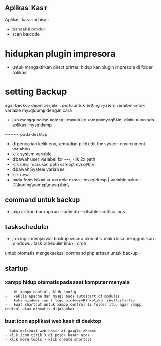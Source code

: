 ## Aplikasi Kasir

Aplikasi kasir ini bisa :

-   transaksi produk
-   scan barcode

# hidupkan plugin impresora

-   untuk mengaktifkan direct printer, hidup kan plugin impresora di folder aplikasi

# setting Backup

agar backup dapat berjalan, perlu untuk setting system variabel untuk variable mysqldump
dengan cara

-   jika menggunakan xampp : masuk ke xampp\mysql\bin; disitu akan ada aplikasi mysqldump

===== pada desktop

-   di pencarian ketik env, kemudian pilih edit the system environment variables
-   klik system variable
-   dibawah user variabel for ---, klik 2x path
-   klik new, masukan path xampp\mysql\bin
-   dibawah System variables,
-   klik new
-   pada form isikan => variable name : mysqldump | variable value : D:\koding\xampp\mysql\bin\

## command untuk backup

-   php artisan backup:run --only-db --disable-notifications

## taskscheduler

-   jika ingin menjadwal backup secara otomatis, maka bisa menggunakan :
    windows : task scheduler
    linux : cron

untuk otomatis mengeksekusi command php artisan untuk backup

## startup

### xampp hidup otomatis pada saat komputer menyala

    -   di xampp control, klik config
    -   ceklis apache dan mysql pada autostart of modules
    -   buka windows run ( logo windows+R) ketikan shell:startup
    -   buat shortcut untuk xampp control di folder itu, agar xampp control akan otomatis dijalankan

### buat icon applikasi web kasir di desktop

    - buka aplikasi web kasir di google chrome
    - klik icon titik 3 di pojok kanan atas
    - klik more tools > klik create shortcut
